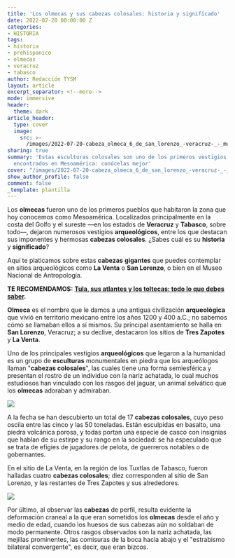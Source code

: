 ```yaml
---
title: 'Los olmecas y sus cabezas colosales: historia y significado'
date: 2022-07-20 00:00:00 Z
categories:
- HISTORIA
tags:
- historia
- prehispanico
- olmecas
- veracruz
- tabasco
author: Redacción TYSM
layout: article
excerpt_separator: <!--more-->
mode: immersive
header:
  theme: dark
article_header:
  type: cover
  image:
    src: >-
      /images/2022-07-20-cabeza_olmeca_6_de_san_lorenzo_-veracruz-_-_museo_nacional_de_antropologia_-_nariz.jpeg
sharing: true
summary: 'Estas esculturas colosales son uno de los primeros vestigios de civilización
  encontrados en Mesoamérica: conócelas mejor'
cover: "/images/2022-07-20-cabeza_olmeca_6_de_san_lorenzo_-veracruz-_-_museo_nacional_de_antropologia_-_nariz.jpeg"
show_author_profile: false
comment: false
_template: plantilla
---
```







Los **olmecas** fueron uno de los primeros pueblos que habitaron la zona que hoy conocemos como Mesoamérica. Localizados principalmente en la costa del Golfo y el sureste —en los estados de **Veracruz** y **Tabasco**, sobre todo—, dejaron numerosos vestigios **arqueológicos**, entre los que destacan sus imponentes y hermosas **cabezas colosales**. ¿Sabes cuál es su **historia** y **significado**?

Aquí te platicamos sobre estas **cabezas** **gigantes** que puedes contemplar en sitios arqueológicos como **La Venta** o **San Lorenzo**, o bien en el Museo Nacional de Antropología.

**TE RECOMENDAMOS:** [**Tula, sus atlantes y los toltecas: todo lo que debes saber**](https://blog.tonoysumariachi.com/historia/2022/11/04/tula-sus-atlantes-y-los-toltecas-todo-lo-que-debes-saber.html)**.**

**Olmeca** es el nombre que le damos a una antigua civilización **arqueológica** que vivió en territorio mexicano entre los años 1200 y 400 a.C.; no sabemos cómo se llamaban ellos a sí mismos. Su principal asentamiento se halla en **San Lorenzo**, Veracruz; a su declive, destacaron los sitios de **Tres Zapotes** y **La Venta**.

Uno de los principales vestigios **arqueológicos** que legaron a la humanidad es un grupo de **esculturas** monumentales en piedra que los arqueólogos llaman "**cabezas colosales**", las cuales tiene una forma semiesférica y presentan el rostro de un individuo con la nariz achatada, lo cual muchos estudiosos han vinculado con los rasgos del jaguar, un animal selvático que los **olmecas** adoraban y admiraban.

![](https://upload.wikimedia.org/wikipedia/commons/thumb/d/d5/Olmeca_head_in_Villahermosa.jpg/1085px-Olmeca_head_in_Villahermosa.jpg)

A la fecha se han descubierto un total de 17 **cabezas colosales**, cuyo peso oscila entre las cinco y las 50 toneladas. Están esculpidas en basalto, una piedra volcánica porosa, y todas portan una especie de casco con insignias que hablan de su estirpe y su rango en la sociedad: se ha especulado que se trata de efigies de jugadores de pelota, de guerreros notables o de gobernantes.

En el sitio de La Venta, en la región de los Tuxtlas de Tabasco, fueron halladas cuatro **cabezas colosales**; diez corresponden al sitio de San Lorenzo, y las restantes de Tres Zapotes y sus alrededores.

![](https://upload.wikimedia.org/wikipedia/commons/thumb/7/70/CabezaColosal1_MuseoXalapa.jpg/1024px-CabezaColosal1_MuseoXalapa.jpg)

Por último, al observar las **cabezas** de perfil, resulta evidente la deformación craneal a la que eran sometidos los **olmecas** desde el año y medio de edad, cuando los huesos de sus cabezas aún no soldaban de modo permanente. Otros rasgos observados son la nariz achatada, las mejillas prominentes, las comisuras de la boca hacia abajo y el "estrabismo bilateral convergente", es decir, que eran bizcos.
